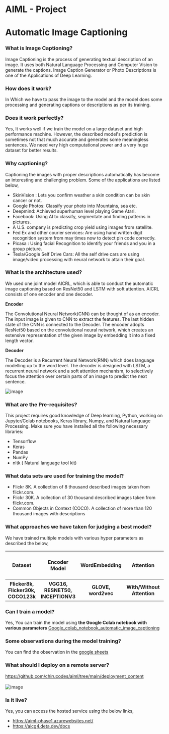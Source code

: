 # AIML - Project
# Automatic Image Captioning

### What is Image Captioning?
Image Captioning is the process of generating textual description of an image. It uses both Natural Language Processing and Computer Vision to generate the captions. Image Caption Generator or Photo Descriptions is one of the Applications of Deep Learning.

### How does it work?
In Which we have to pass the image to the model and the model does some processing and generating captions or descriptions as per its training. 

### Does it work perfectly?
Yes, It works well if we train the model on a large dataset and high performance machine. However, the described model's prediction is sometimes not that much accurate and generates some meaningless sentences. We need very high computational power and a very huge dataset for better results.

### Why captioning?
Captioning the images with proper descriptions automatically has become an interesting and challenging problem. Some of the applications are listed below,
- SkinVision : Lets you confirm weather a skin condition can be skin cancer or not.
- Google Photos: Classify your photo into Mountains, sea etc.
- Deepmind: Achieved superhuman level playing Game Atari.
- Facebook: Using AI to classify, segmentate and finding patterns in pictures.
- A U.S. company is predicting crop yield using images from satellite.
- Fed Ex and other courier services: Are using hand written digit recognition system from may times now to detect pin code correctly.
- Picasa : Using facial Recognition to identify your friends and you in a group picture.
- Tesla/Google Self Drive Cars: All the self drive cars are using image/video processing with neural network to attain their goal.

### What is the architecture used?
We used one joint model AICRL, which is able to conduct the automatic image captioning based on ResNet50 and LSTM with soft attention. AICRL consists of one encoder and one decoder. 

**Encoder**

The Convolutional Neural Network(CNN) can be thought of as an encoder. The input image is given to CNN to extract the features. The last hidden state of the CNN is connected to the Decoder. The encoder adopts ResNet50 based on the convolutional neural network, which creates an extensive representation of the given image by embedding it into a fixed length vector. 

**Decoder**

The Decoder is a Recurrent Neural Network(RNN) which does language modelling up to the word level. The decoder is designed with LSTM, a recurrent neural network and a soft attention mechanism, to selectively focus the attention over certain parts of an image to predict the next sentence. 

![image](https://user-images.githubusercontent.com/42552004/185698360-a42be897-b6e3-4e8a-bf8b-160b4b0a4599.png)

### What are the Pre-requisites?
This project requires good knowledge of Deep learning, Python, working on Jupyter/Colab notebooks, Keras library, Numpy, and Natural language Processing. Make sure you have installed all the following necessary libraries:
- Tensorflow
- Keras
- Pandas
- NumPy
- nltk ( Natural language tool kit)

### What data sets are used for training the model?
- Flickr 8K. A collection of 8 thousand described images taken from flickr.com.
- Flickr 30K. A collection of 30 thousand described images taken from flickr.com.
- Common Objects in Context (COCO). A collection of more than 120 thousand images with descriptions

### What approaches we have taken for judging a best model?
We have trained multiple models with various hyper parameters as described the below,
<table>
<thead>
  <th>Dataset</th>
  <th>Encoder Model</th>
  <th>WordEmbedding</th>
  <th>Attention</th>
  <th>Transformer</th>
  <th>Loss function</th>
  <th>Optimizer</th>
  <th>No of pics per batch</th>
  <th>Learning rate</th>
  <th>Epochs</th>
</thead>
<tbody>
<tr>
  <th>Flicker8k, Flicker30k, COCO123k</th>
  <th>VGG16, RESNET50, INCEPTIONV3</th>
  <th>GLOVE, word2vec</th>
  <th>With/Without Attention</th>
  <th>With/Without Transformer</th>
  <th>categorical_crossentropy</th>
  <th>adam</th>
  <th>30</th>
  <th>0.0001</th>
  <th>5, 10, 30</th>
<tbody>
</tr>
</table>


### Can I train a model?
Yes, You can train the model using **the Google Colab notebook with various parameters**
[Google_colab_notebook_automatic_image_captioning](https://github.com/chirucodes/aiml/blob/main/automatic_image_captioning/ResNet50_LSTM_with_Attention_ImageCaptioningGroup4.ipynb)

### Some observations during the model training?
You can find the observation in the [google sheets](https://docs.google.com/spreadsheets/d/1eO9BrHyBLZACl_1QBHOROR3yUCW5jHyael8NUIjX4vA/edit#gid=0)

### What should I deploy on a remote server?
https://github.com/chirucodes/aiml/tree/main/deployment_content <br><br>
![image](https://user-images.githubusercontent.com/42552004/185702837-1a550f5d-d1d8-4dd4-8de1-f65d1f2e3bbb.png)


### Is it live?
Yes, you can access the hosted service using the below links,
- https://aiml-phase1.azurewebsites.net/
- https://aicg4.deta.dev/docs
